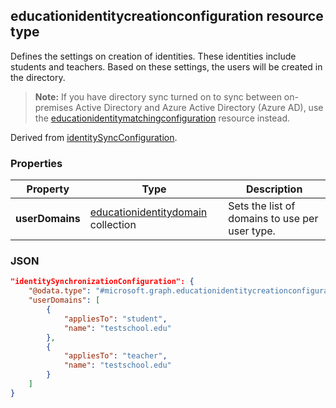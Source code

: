 ## educationidentitycreationconfiguration resource type

Defines the settings on creation of identities. These identities include students and teachers. Based on these settings, the users will be created in the directory.

> **Note:** If you have directory sync turned on to sync between on-premises Active Directory and Azure Active Directory (Azure AD), use the [educationidentitymatchingconfiguration](educationidentitymatchingconfiguration.md) resource instead.

Derived from [identitySyncConfiguration](identitySyncConfiguration.md).

### Properties

| Property | Type | Description |
|-|-|-|
| **userDomains** | [educationidentitydomain](educationidentitydomain.md) collection |  Sets the list of domains to use per user type.  |

### JSON

```json
"identitySynchronizationConfiguration": {
    "@odata.type": "#microsoft.graph.educationidentitycreationconfiguration",
    "userDomains": [
        {
            "appliesTo": "student",
            "name": "testschool.edu"
        },
        {
            "appliesTo": "teacher",
            "name": "testschool.edu"
        }
    ]
}
```
